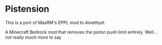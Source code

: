 # Pistension
This is a port of MaxRM's EPPL mod to Amethyst.

A Minecraft Bedrock mod that removes the piston push limit entirely.
Well... not really much more to say